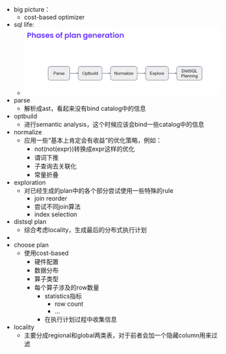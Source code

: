 - big picture：
	- cost-based optimizer
- sql life:
	- ![image.png](../assets/image_1677499515447_0.png)
- parse
	- 解析成ast，看起来没有bind catalog中的信息
- optbuild
	- 进行semantic analysis，这个时候应该会bind一些catalog中的信息
- normalize
	- 应用一些“基本上肯定会有收益“的优化策略，例如：
		- not(not(expr))转换成expr这样的优化
		- 谓词下推
		- 子查询去关联化
		- 常量折叠
- exploration
	- 对已经生成的plan中的各个部分尝试使用一些特殊的rule
		- join reorder
		- 尝试不同join算法
		- index selection
- distsql plan
	- 综合考虑locality，生成最后的分布式执行计划
-
- choose plan
	- 使用cost-based
		- 硬件配置
		- 数据分布
		- 算子类型
		- 每个算子涉及的row数量
			- statistics指标
				- row count
				- ...
			- 在执行计划过程中收集信息
- locality
	- 主要分成regional和global两类表，对于前者会加一个隐藏column用来过滤